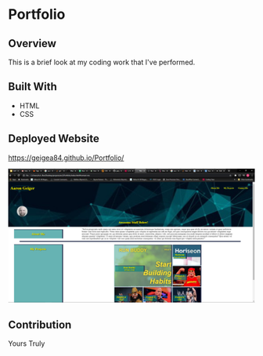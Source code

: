 # Portfolio

## Overview
This is a brief look at my coding work that I've performed.

## Built With
* HTML
* CSS

## Deployed Website
https://geigea84.github.io/Portfolio/

![screenshot1](./assets/images/website-snip1.png)

## Contribution
Yours Truly